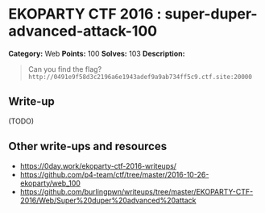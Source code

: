 # EKOPARTY CTF 2016 : super-duper-advanced-attack-100

**Category:** Web
**Points:** 100
**Solves:** 103
**Description:**

> Can you find the flag?
> `http://0491e9f58d3c2196a6e1943adef9a9ab734ff5c9.ctf.site:20000`

## Write-up

(TODO)

## Other write-ups and resources

* https://0day.work/ekoparty-ctf-2016-writeups/
* https://github.com/p4-team/ctf/tree/master/2016-10-26-ekoparty/web_100
* https://github.com/burlingpwn/writeups/tree/master/EKOPARTY-CTF-2016/Web/Super%20duper%20advanced%20attack

